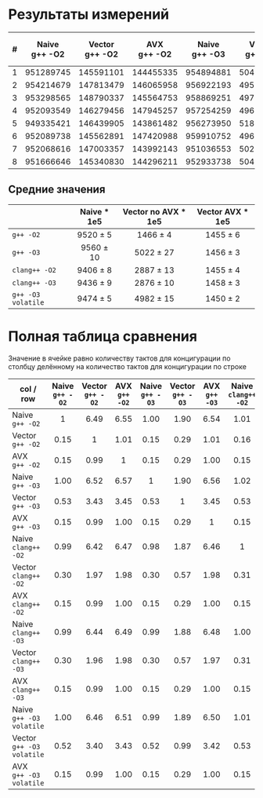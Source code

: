 # Результаты измерений

| # | Naive<br>g++ -O2 | Vector<br>g++ -O2 | AVX<br>g++ -O2 | Naive<br>g++ -O3 | Vector<br>g++ -O3 | AVX<br>g++ -O3 | Naive<br>clang++ -O2 | Vector<br>clang++ -O2 | AVX<br>clang++ -O2 | Naive<br>clang++ -O3 | Vector<br>clang++ -O3 | AVX<br>clang++ -O3 | Naive<br>g++ -O3 volatile | Vector<br>g++ -O3 volatile | AVX<br>g++ -O3 volatile |
|:-:|:-:|:-:|:-:|:-:|:-:|:-:|:-:|:-:|:-:|:-:|:-:|:-:|:-:|:-:|:-:|
| 1 | 951289745 | 145591101 | 144455335 | 954894881 | 504535956 | 145260241 | 939651134 | 290497736 | 147098087 | 943167489 | 287512619 | 145428832 | 948109790 | 496397027 | 145668508 |
| 2 | 954214679 | 147813479 | 146065958 | 956922193 | 495835068 | 146574314 | 941371955 | 293544671 | 145301655 | 942297629 | 285384865 | 146602422 | 947449792 | 496647743 | 144891270 |
| 3 | 953298565 | 148790337 | 145564753 | 958869251 | 497547198 | 146715981 | 942937875 | 288420373 | 146038170 | 941252476 | 290772782 | 146930470 | 947693052 | 494036886 | 145013260 |
| 4 | 952093549 | 146279456 | 147945257 | 957254259 | 496883223 | 144911084 | 939962659 | 286547162 | 144905604 | 942375616 | 291733639 | 145539931 | 946379076 | 497771596 | 143736347 |
| 5 | 949335421 | 146439905 | 143861482 | 956273950 | 518788792 | 145284028 | 937640735 | 290009687 | 143840298 | 941725923 | 288110387 | 144413330 | 944640713 | 500318957 | 144940220 |
| 6 | 952089738 | 145562891 | 147420988 | 959910752 | 496729253 | 146527144 | 937445624 | 285506153 | 144601764 | 944553753 | 286793748 | 146764020 | 947084534 | 492863825 | 144355143 |
| 7 | 952068616 | 147003357 | 143992143 | 951036553 | 502704509 | 145703847 | 942104706 | 292011052 | 145724263 | 944108822 | 287493616 | 145542331 | 947798230 | 504176137 | 145392816 |
| 8 | 951666646 | 145340830 | 144296211 | 952933738 | 504657089 | 144175592 | 943460446 | 282798906 | 146494695 | 949449771 | 282921146 | 144977714 | 950090216 | 503382399 | 145809551 |

## Средние значения

|   | Naive * 1e5 | Vector no AVX * 1e5 | Vector AVX * 1e5 |
|---|:-----:|:-------------:|:----------:|
| `g++ -O2` | 9520 ± 5 | 1466 ± 4 | 1455 ± 6 |
| `g++ -O3` | 9560 ± 10 | 5022 ± 27 | 1456 ± 3 |
| `clang++ -O2` | 9406 ± 8 | 2887 ± 13 | 1455 ± 4 |
| `clang++ -O3` | 9436 ± 9 | 2876 ± 10 | 1458 ± 3 |
| `g++ -O3 volatile` | 9474 ± 5 | 4982 ± 15 | 1450 ± 2 |

# Полная таблица сравнения

Значение в ячейке равно количеству тактов для концигурации по столбцу делённому на количество тактов для концигурации по строке

| col / row | Naive<br>`g++ -O2` | Vector<br>`g++ -O2` | AVX<br>`g++ -O2` | Naive<br>`g++ -O3` | Vector<br>`g++ -O3` | AVX<br>`g++ -O3` | Naive<br>`clang++ -O2` | Vector<br>`clang++ -O2` | AVX<br>`clang++ -O2` | Naive<br>`clang++ -O3` | Vector<br>`clang++ -O3` | AVX<br>`clang++ -O3` | Naive<br>`g++ -O3 volatile` | Vector<br>`g++ -O3 volatile` | AVX<br>`g++ -O3 volatile` |
|---|:-:|:-:|:-:|:-:|:-:|:-:|:-:|:-:|:-:|:-:|:-:|:-:|:-:|:-:|:-:|
| Naive<br>`g++ -O2` | 1 | 6.49 | 6.55 | 1.00 | 1.90 | 6.54 | 1.01 | 3.30 | 6.54 | 1.01 | 3.31 | 6.53 | 1.00 | 1.91 | 6.57 |
| Vector<br>`g++ -O2` | 0.15 | 1 | 1.01 | 0.15 | 0.29 | 1.01 | 0.16 | 0.51 | 1.01 | 0.16 | 0.51 | 1.01 | 0.15 | 0.29 | 1.01 |
| AVX<br>`g++ -O2` | 0.15 | 0.99 | 1 | 0.15 | 0.29 | 1.00 | 0.15 | 0.50 | 1.00 | 0.15 | 0.51 | 1.00 | 0.15 | 0.29 | 1.00 |
| Naive<br>`g++ -O3` | 1.00 | 6.52 | 6.57 | 1 | 1.90 | 6.56 | 1.02 | 3.31 | 6.57 | 1.01 | 3.32 | 6.56 | 1.01 | 1.92 | 6.59 |
| Vector<br>`g++ -O3` | 0.53 | 3.43 | 3.45 | 0.53 | 1 | 3.45 | 0.53 | 1.74 | 3.45 | 0.53 | 1.75 | 3.45 | 0.53 | 1.01 | 3.46 |
| AVX<br>`g++ -O3` | 0.15 | 0.99 | 1.00 | 0.15 | 0.29 | 1 | 0.15 | 0.50 | 1.00 | 0.15 | 0.51 | 1.00 | 0.15 | 0.29 | 1.00 |
| Naive<br>`clang++ -O2` | 0.99 | 6.42 | 6.47 | 0.98 | 1.87 | 6.46 | 1 | 3.26 | 6.46 | 1.00 | 3.27 | 6.45 | 0.99 | 1.89 | 6.49 |
| Vector<br>`clang++ -O2` | 0.30 | 1.97 | 1.98 | 0.30 | 0.57 | 1.98 | 0.31 | 1 | 1.98 | 0.31 | 1.00 | 1.98 | 0.30 | 0.58 | 1.99 |
| AVX<br>`clang++ -O2` | 0.15 | 0.99 | 1.00 | 0.15 | 0.29 | 1.00 | 0.15 | 0.50 | 1 | 0.15 | 0.51 | 1.00 | 0.15 | 0.29 | 1.00 |
| Naive<br>`clang++ -O3` | 0.99 | 6.44 | 6.49 | 0.99 | 1.88 | 6.48 | 1.00 | 3.27 | 6.49 | 1 | 3.28 | 6.47 | 1.00 | 1.89 | 6.51 |
| Vector<br>`clang++ -O3` | 0.30 | 1.96 | 1.98 | 0.30 | 0.57 | 1.97 | 0.31 | 1.00 | 1.98 | 0.30 | 1 | 1.97 | 0.30 | 0.58 | 1.98 |
| AVX<br>`clang++ -O3` | 0.15 | 0.99 | 1.00 | 0.15 | 0.29 | 1.00 | 0.15 | 0.50 | 1.00 | 0.15 | 0.51 | 1 | 0.15 | 0.29 | 1.01 |
| Naive<br>`g++ -O3 volatile` | 1.00 | 6.46 | 6.51 | 0.99 | 1.89 | 6.50 | 1.01 | 3.28 | 6.51 | 1.00 | 3.29 | 6.50 | 1 | 1.90 | 6.53 |
| Vector<br>`g++ -O3 volatile` | 0.52 | 3.40 | 3.43 | 0.52 | 0.99 | 3.42 | 0.53 | 1.73 | 3.42 | 0.53 | 1.73 | 3.42 | 0.53 | 1 | 3.44 |
| AVX<br>`g++ -O3 volatile` | 0.15 | 0.99 | 1.00 | 0.15 | 0.29 | 1.00 | 0.15 | 0.50 | 1.00 | 0.15 | 0.50 | 0.99 | 0.15 | 0.29 | 1 |
